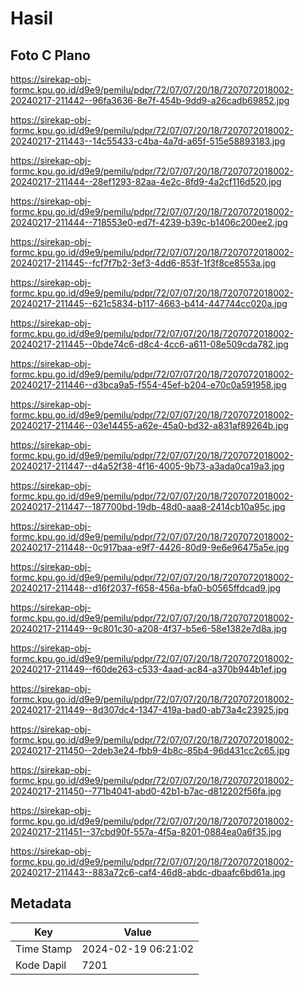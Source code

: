 # Hasil

## Foto C Plano

https://sirekap-obj-formc.kpu.go.id/d9e9/pemilu/pdpr/72/07/07/20/18/7207072018002-20240217-211442--96fa3636-8e7f-454b-9dd9-a26cadb69852.jpg

https://sirekap-obj-formc.kpu.go.id/d9e9/pemilu/pdpr/72/07/07/20/18/7207072018002-20240217-211443--14c55433-c4ba-4a7d-a65f-515e58893183.jpg

https://sirekap-obj-formc.kpu.go.id/d9e9/pemilu/pdpr/72/07/07/20/18/7207072018002-20240217-211444--28ef1293-82aa-4e2c-8fd9-4a2cf116d520.jpg

https://sirekap-obj-formc.kpu.go.id/d9e9/pemilu/pdpr/72/07/07/20/18/7207072018002-20240217-211444--718553e0-ed7f-4239-b39c-b1406c200ee2.jpg

https://sirekap-obj-formc.kpu.go.id/d9e9/pemilu/pdpr/72/07/07/20/18/7207072018002-20240217-211445--fcf7f7b2-3ef3-4dd6-853f-1f3f8ce8553a.jpg

https://sirekap-obj-formc.kpu.go.id/d9e9/pemilu/pdpr/72/07/07/20/18/7207072018002-20240217-211445--621c5834-b117-4663-b414-447744cc020a.jpg

https://sirekap-obj-formc.kpu.go.id/d9e9/pemilu/pdpr/72/07/07/20/18/7207072018002-20240217-211445--0bde74c6-d8c4-4cc6-a611-08e509cda782.jpg

https://sirekap-obj-formc.kpu.go.id/d9e9/pemilu/pdpr/72/07/07/20/18/7207072018002-20240217-211446--d3bca9a5-f554-45ef-b204-e70c0a591958.jpg

https://sirekap-obj-formc.kpu.go.id/d9e9/pemilu/pdpr/72/07/07/20/18/7207072018002-20240217-211446--03e14455-a62e-45a0-bd32-a831af89264b.jpg

https://sirekap-obj-formc.kpu.go.id/d9e9/pemilu/pdpr/72/07/07/20/18/7207072018002-20240217-211447--d4a52f38-4f16-4005-9b73-a3ada0ca19a3.jpg

https://sirekap-obj-formc.kpu.go.id/d9e9/pemilu/pdpr/72/07/07/20/18/7207072018002-20240217-211447--187700bd-19db-48d0-aaa8-2414cb10a95c.jpg

https://sirekap-obj-formc.kpu.go.id/d9e9/pemilu/pdpr/72/07/07/20/18/7207072018002-20240217-211448--0c917baa-e9f7-4426-80d9-9e6e96475a5e.jpg

https://sirekap-obj-formc.kpu.go.id/d9e9/pemilu/pdpr/72/07/07/20/18/7207072018002-20240217-211448--d16f2037-f658-456a-bfa0-b0565ffdcad9.jpg

https://sirekap-obj-formc.kpu.go.id/d9e9/pemilu/pdpr/72/07/07/20/18/7207072018002-20240217-211449--9c801c30-a208-4f37-b5e6-58e1382e7d8a.jpg

https://sirekap-obj-formc.kpu.go.id/d9e9/pemilu/pdpr/72/07/07/20/18/7207072018002-20240217-211449--f60de263-c533-4aad-ac84-a370b944b1ef.jpg

https://sirekap-obj-formc.kpu.go.id/d9e9/pemilu/pdpr/72/07/07/20/18/7207072018002-20240217-211449--8d307dc4-1347-419a-bad0-ab73a4c23925.jpg

https://sirekap-obj-formc.kpu.go.id/d9e9/pemilu/pdpr/72/07/07/20/18/7207072018002-20240217-211450--2deb3e24-fbb9-4b8c-85b4-96d431cc2c65.jpg

https://sirekap-obj-formc.kpu.go.id/d9e9/pemilu/pdpr/72/07/07/20/18/7207072018002-20240217-211450--771b4041-abd0-42b1-b7ac-d812202f56fa.jpg

https://sirekap-obj-formc.kpu.go.id/d9e9/pemilu/pdpr/72/07/07/20/18/7207072018002-20240217-211451--37cbd90f-557a-4f5a-8201-0884ea0a6f35.jpg

https://sirekap-obj-formc.kpu.go.id/d9e9/pemilu/pdpr/72/07/07/20/18/7207072018002-20240217-211443--883a72c6-caf4-46d8-abdc-dbaafc6bd61a.jpg


## Metadata

| Key        | Value               |
| ---------- | ------------------- |
| Time Stamp | 2024-02-19 06:21:02 |
| Kode Dapil | 7201                |




